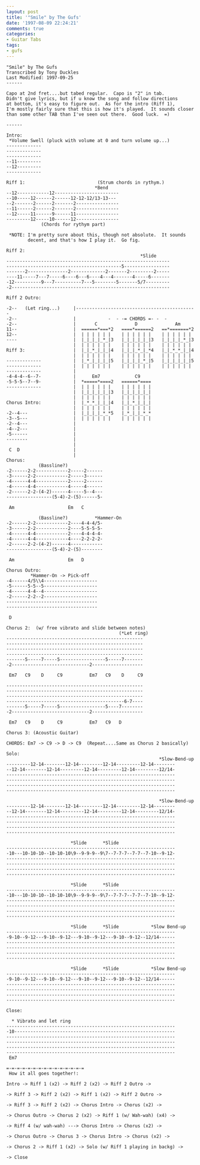 ```yaml
---
layout: post
title: '"Smile" by The Gufs'
date: '1997-08-09 22:24:21'
comments: true
categories:
- Guitar Tabs
tags:
- gufs
---
```

<!-- more -->

    "Smile" by The Gufs
    Transcribed by Tony Duckles
    Last Modified: 1997-09-25
    ------

    Capo at 2nd fret....but tabed regular.  Capo is "2" in tab.
    Didn't give lyrics, but if u know the song and follow directions
    at bottom, it's easy to figure out.  As for the intro (Riff 1),
    I'm mostly fairly sure that this is how it's played.  It sounds closer
    than some other TAB than I've seen out there.  Good luck.  =)

    ------

    Intro:
     *Volume Swell (pluck with volume at 0 and turn volume up...)
    -------------
    -------------
    -------------
    --11---------
    --12---------
    -------------

    Riff 1:                           (Strum chords in rythym.)
                                     *Bend
    --12------------12------------------------
    --10-----12------2------12-12-12/13-13---
    --2-------2------2-------2----------------
    --11------2------2-------2----------------
    --12-----11------9------11----------------
    ---------12-----10------12----------------
                 (Chords for rythym part)

     *NOTE: I'm pretty sure about this, though not absolute.  It sounds
            decent, and that's how I play it.  Go fig.

    Riff 2:
                                                      *Slide
    -------------------------------------------------------------
    -------------------------------------------5-----------------
    -------2---------------2-------------2-------2---------2-----
    ----11-----7---7-----6----6---6----4---4-------4-----6-------
    -12----------9---7----------7---5--------5-------5/7---------
    -2-----------------------------------------------------------

    Riff 2 Outro:

    -2--   (Let ring...)     |---------------------------------------------
    -2--                     |            -  - -= CHORDS =- -  -
    -2--                     |       C              D              Am
    11--                     |  ======*===*2   ====*======2   ==*=======*2
    12--                     |  | | | | | |    | | | | | |    | | | | | |
    ----                     |  |_|_|_|_*_|3   |_|_|_|_|_|3   |_|_|_|_*_|3
                             |  | | | | | |    | | | | | |    | | | | | |
    Riff 3:                  |  |_|_*_|_|_|4   |_|_|_*_|_*4   |_|_*_*_|_|4
                             |  | | | | | |    | | | | | |    | | | | | |
    -------------            |  |_*_|_|_|_|5   |_|_|_|_*_|5   |_|_|_|_|_|5
    -------------            |  | | | | | |    | | | | | |    | | | | | |
    -------------            |
    -4-4-4--6--7-            |      Em7             C9
    -5-5-5--7--9-            |  *=====*====2   ======*====
    -------------            |  | | | | | |    | | | | | |
                             |  |_|_|_|_|_|3   |_|_|_|_|_|
                             |  | | | | | |    | | | | | |
    Chorus Intro:            |  |_*_*_|_|_|4   |_|_*_|_|_|
                             |  | | | | | |    | | | | | |
    -2--4---                 |  |_|_|_|_*_*5   |_*_|_|_*_*
    -3--5---                 |  | | | | | |    | | | | | |
    -2--4---                 |
    -4--2---                 |
    -5------                 |
    --------                 |
                             |
     C  D                    |
                             |
    Chorus:
                (Bassline?)
    -2------2-2------------2-----2------
    -3------2-2------------2-----3------
    -4------4-4------------2-----2------
    -4------4-4------------4-----4------
    -2------2-2-(4-2)------4-----5--4---
    -----------------(5-4)-2-(5)------5-

     Am                    Em   C

                (Bassline?)          *Hammer-On
    -2------2-2------------2----4-4-4/5-
    -3------2-2------------2----5-5-5-5-
    -4------4-4------------2----4-4-4-4-
    -4------4-4------------4----2-2-2-2-
    -2------2-2-(4-2)------4------------
    -----------------(5-4)-2-(5)--------

     Am                    Em   D

    Chorus Outro:
             *Hammer-On -> Pick-off
    -4------4/5\\4--------------------
    -5------5-5--5--------------------
    -4------4-4--4--------------------
    -2------2-2--2--------------------
    ----------------------------------
    ----------------------------------

     D

    Chorus 2:  (w/ free vibrato and slide between notes)
                                              (*Let ring)
    ---------------------------------------------------
    ---------------------------------------------------
    ---------------------------------------------------
    ---------------------------------------------------
    -------5-----7-----5-----------------5-----7-------
    -2-----------------------------2-------------------

     Em7   C9    D     C9          Em7   C9    D     C9

    ---------------------------------------------------
    ---------------------------------------------------
    ---------------------------------------------------
    --------------------------------------------6-7----
    -------5-----7-----5-----------------5----7--------
    -2-----------------------------2-------------------

     Em7   C9    D     C9          Em7   C9   D

    Chorus 3: (Acoustic Guitar)

    CHORDS: Em7 -> C9 -> D -> C9  (Repeat....Same as Chorus 2 basically)

    Solo:
                                                             *Slow-Bend-up
    ---------12-14--------12-14---------12-14---------12-14--------
    --12-14--------12-14---------12-14---------12-14---------12/14-
    ---------------------------------------------------------------
    ---------------------------------------------------------------
    ---------------------------------------------------------------
    ---------------------------------------------------------------

                                                             *Slow-Bend-up
    ---------12-14--------12-14---------12-14---------12-14--------
    --12-14--------12-14---------12-14---------12-14---------12/14-
    ---------------------------------------------------------------
    ---------------------------------------------------------------
    ---------------------------------------------------------------
    ---------------------------------------------------------------

                            *Slide      *Slide
    ---------------------------------------------------------------
    -10---10-10-10--10-10-10\9--9-9-9--9\7--7-7-7--7-7--7-10--9-12-
    ---------------------------------------------------------------
    ---------------------------------------------------------------
    ---------------------------------------------------------------
    ---------------------------------------------------------------

                            *Slide      *Slide
    ---------------------------------------------------------------
    -10---10-10-10--10-10-10\9--9-9-9--9\7--7-7-7--7-7--7-10--9-12-
    ---------------------------------------------------------------
    ---------------------------------------------------------------
    ---------------------------------------------------------------
    ---------------------------------------------------------------

                            *Slide      *Slide            *Slow Bend-up
    ---------------------------------------------------------------
    -9-10--9-12---9-10--9-12---9-10--9-12---9-10--9-12--12/14------
    ---------------------------------------------------------------
    ---------------------------------------------------------------
    ---------------------------------------------------------------
    ---------------------------------------------------------------

                            *Slide      *Slide            *Slow Bend-up
    ---------------------------------------------------------------
    -9-10--9-12---9-10--9-12---9-10--9-12---9-10--9-12--12/14------
    ---------------------------------------------------------------
    ---------------------------------------------------------------
    ---------------------------------------------------------------
    ---------------------------------------------------------------

    Close:

      * Vibrato and let ring
    ---------------------------------------------------------------
    -10------------------------------------------------------------
    ---------------------------------------------------------------
    ---------------------------------------------------------------
    ---------------------------------------------------------------
    ---------------------------------------------------------------
     Em7

    =-=-=-=-=-=-=-=-=-=-=-=-=-=-=
     How it all goes together!:

    Intro -> Riff 1 (x2) -> Riff 2 (x2) -> Riff 2 Outro ->

    -> Riff 3 -> Riff 2 (x2) -> Riff 1 (x2) -> Riff 2 Outro ->

    -> Riff 3 -> Riff 2 (x2) -> Chorus Intro -> Chorus (x2) ->

    -> Chorus Outro -> Chorus 2 (x2) -> Riff 1 (w/ Wah-wah) (x4) ->

    -> Riff 4 (w/ wah-wah) ---> Chorus Intro -> Chorus (x2) ->

    -> Chorus Outro -> Chorus 3 -> Chorus Intro -> Chorus (x2) ->

    -> Chorus 2 -> Riff 1 (x2) -> Solo (w/ Riff 1 playing in backg) ->

    -> Close

